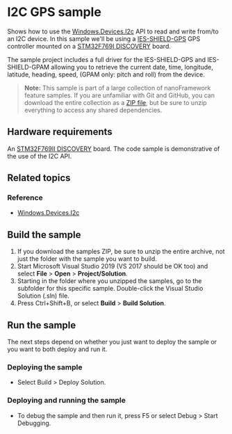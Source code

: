 # I2C GPS sample

Shows how to use the [Windows.Devices.I2c](http://docs.nanoframework.net/api/Windows.Devices.I2c.html) API to read and write from/to an I2C device.
In this sample we'll be using a [IES-SHIELD-GPS](https://i-groupuk.com/downloads/global-positioning-system-gps-shield-for-arduino/) GPS controller mounted on a [STM32F769I DISCOVERY](http://www.st.com/en/evaluation-tools/32f769idiscovery.html) board.

The sample project includes a full driver for the IES-SHIELD-GPS and IES-SHIELD-GPAM allowing you to retrieve the current date, time, longitude, latitude, heading, speed, (GPAM only: pitch and roll) from the device.

> **Note:** This sample is part of a large collection of nanoFramework feature samples.
> If you are unfamiliar with Git and GitHub, you can download the entire collection as a
> [ZIP file](https://github.com/nanoframework/Samples/archive/main.zip), but be
> sure to unzip everything to access any shared dependencies.
<!-- For more info on working with the ZIP file, 
> the samples collection, and GitHub, see [Get the UWP samples from GitHub](https://aka.ms/ovu2uq). 
> For more samples, see the [Samples portal](https://aka.ms/winsamples) on the Windows Dev Center.  -->

## Hardware requirements

An [STM32F769II DISCOVERY](http://www.st.com/en/evaluation-tools/32f769idiscovery.html) board.
The code sample is demonstrative of the use of the I2C API.

## Related topics

### Reference

- [Windows.Devices.I2c](http://docs.nanoframework.net/api/Windows.Devices.I2c.html)

## Build the sample

1. If you download the samples ZIP, be sure to unzip the entire archive, not just the folder with the sample you want to build. 
2. Start Microsoft Visual Studio 2019 (VS 2017 should be OK too) and select **File** \> **Open** \> **Project/Solution**.
3. Starting in the folder where you unzipped the samples, go to the subfolder for this specific sample. Double-click the Visual Studio Solution (.sln) file.
4. Press Ctrl+Shift+B, or select **Build** \> **Build Solution**.

## Run the sample

The next steps depend on whether you just want to deploy the sample or you want to both deploy and run it.

### Deploying the sample

- Select Build > Deploy Solution.

### Deploying and running the sample

- To debug the sample and then run it, press F5 or select Debug >  Start Debugging.
